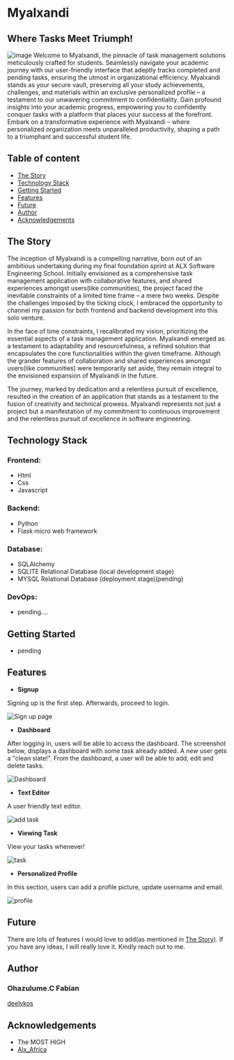 # Myalxandi
## Where Tasks Meet Triumph!
![image](https://github.com/smylinwolf/Myalxandi/assets/101451046/04e9f63b-5ad9-4053-8ce6-1b9fc9362ece)
Welcome to Myalxandi, the pinnacle of task management solutions meticulously crafted for students. Seamlessly navigate your academic journey with our user-friendly interface that adeptly tracks completed and pending tasks, ensuring the utmost in organizational efficiency. Myalxandi stands as your secure vault, preserving all your study achievements, challenges, and materials within an exclusive personalized profile – a testament to our unwavering commitment to confidentiality. Gain profound insights into your academic progress, empowering you to confidently conquer tasks with a platform that places your success at the forefront. Embark on a transformative experience with Myalxandi – where personalized organization meets unparalleled productivity, shaping a path to a triumphant and successful student life.

## Table of content

- [The Story](#the-story)
- [Technology Stack](#technology-stack)
- [Getting Started](#getting-started)
- [Features](#features)
- [Future](#future)
- [Author](#author)
- [Acknowledgements](#acknowledgements)


## The Story

The inception of Myalxandi is a compelling narrative, born out of an ambitious undertaking during my final foundation sprint at ALX Software Engineering School. Initially envisioned as a comprehensive task management application with collaborative features, and shared experiences amongst users(like communities), the project faced the inevitable constraints of a limited time frame – a mere two weeks. Despite the challenges imposed by the ticking clock, I embraced the opportunity to channel my passion for both frontend and backend development into this solo venture.

In the face of time constraints, I recalibrated my vision, prioritizing the essential aspects of a task management application. Myalxandi emerged as a testament to adaptability and resourcefulness, a refined solution that encapsulates the core functionalities within the given timeframe. Although the grander features of collaboration and shared experiences amongst users(like communities) were temporarily set aside, they remain integral to the envisioned expansion of Myalxandi in the future.

The journey, marked by dedication and a relentless pursuit of excellence, resulted in the creation of an application that stands as a testament to the fusion of creativity and technical prowess. Myalxandi represents not just a project but a manifestation of my commitment to continuous improvement and the relentless pursuit of excellence in software engineering.


## Technology Stack

### Frontend:
- Html
- Css
- Javascript

### Backend:
- Python 
- Flask micro web framework

### Database:
- SQLAlchemy
- SQLITE Relational Database (local development stage)
- MYSQL Relational Database (deployment stage)(pending)

### DevOps:
- pending....


## Getting Started
- pending


## Features

- **Signup**
  
Signing up is the first step. Afterwards, proceed to login.

![Sign up page](https://github.com/deelykos/Myalxandi/assets/101451046/2b4806cb-b6a3-4923-b64d-a554a669b5ab)



- **Dashboard**
  
After logging in, users will be able to access the dashboard. The screenshot below, displays a dashboard with some task already added. A new user gets a "clean slate!".
From the dashboard, a user will be able to add, edit and delete tasks.

  ![Dashboard](https://github.com/deelykos/Myalxandi/assets/101451046/65b2b721-b210-4c6e-b150-3c717c72c88b)


  - **Text Editor**

A user friendly text editor.

![add task](https://github.com/deelykos/Myalxandi/assets/101451046/344e1085-9dad-4ec3-8f14-1758c0bd7c7c)


- **Viewing Task**

View your tasks whenever!

  ![task](https://github.com/deelykos/Myalxandi/assets/101451046/2a7d0985-680d-48bb-ada6-0a2392eb98fa)


- **Personalized Profile**

In this section, users can add a profile picture, update username and email.

  ![profile](https://github.com/deelykos/Myalxandi/assets/101451046/a2cd3044-230e-47b8-948e-196da7e41285)



## Future

There are lots of features I would love to add(as mentioned in [The Story](#the-story)). If you have any ideas, I will really love it. Kindly reach out to me.


## Author

### **Ohazulume.C Fabian**
[deelykos](https://github.com/deelykos)


## Acknowledgements

- The MOST HIGH
- [Alx_Africa](https://www.alxafrica.com)
